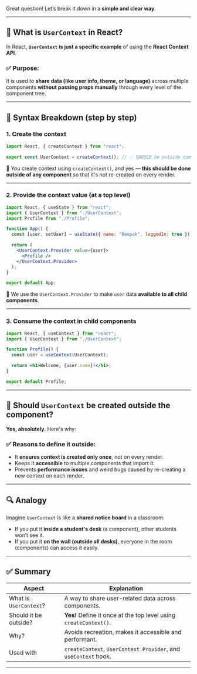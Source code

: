 Great question! Let’s break it down in a **simple and clear way**.

---

## 🔷 What is `UserContext` in React?

In React, **`UserContext` is just a specific example** of using the **React Context API**.

### ✅ Purpose:

It is used to **share data (like user info, theme, or language)** across multiple components **without passing props manually** through every level of the component tree.

---

## 🔸 Syntax Breakdown (step by step)

### 1. **Create the context**

```jsx
import React, { createContext } from "react";

export const UserContext = createContext(); // ✅ SHOULD be outside component
```

🔹 You create context using `createContext()`, and yes — **this should be done outside of any component** so that it's not re-created on every render.

---

### 2. **Provide the context value (at a top level)**

```jsx
import React, { useState } from "react";
import { UserContext } from "./UserContext";
import Profile from "./Profile";

function App() {
  const [user, setUser] = useState({ name: "Deepak", loggedIn: true });

  return (
    <UserContext.Provider value={user}>
      <Profile />
    </UserContext.Provider>
  );
}

export default App;
```

🔹 We use the `UserContext.Provider` to make `user` data **available to all child components**.

---

### 3. **Consume the context in child components**

```jsx
import React, { useContext } from "react";
import { UserContext } from "./UserContext";

function Profile() {
  const user = useContext(UserContext);

  return <h1>Welcome, {user.name}!</h1>;
}

export default Profile;
```

---

## 🧠 Should `UserContext` be created outside the component?

**Yes, absolutely.** Here's why:

### ✅ Reasons to define it outside:

* It **ensures context is created only once**, not on every render.
* Keeps it **accessible** to multiple components that import it.
* Prevents **performance issues** and weird bugs caused by re-creating a new context on each render.

---

## 🔍 Analogy

Imagine `UserContext` is like a **shared notice board** in a classroom:

* If you put it **inside a student's desk** (a component), other students won’t see it.
* If you put it **on the wall (outside all desks)**, everyone in the room (components) can access it easily.

---

## ✅ Summary

| Aspect                 | Explanation                                                       |
| ---------------------- | ----------------------------------------------------------------- |
| What is `UserContext`? | A way to share user-related data across components.               |
| Should it be outside?  | **Yes!** Define it once at the top level using `createContext()`. |
| Why?                   | Avoids recreation, makes it accessible and performant.            |
| Used with              | `createContext`, `UserContext.Provider`, and `useContext` hook.   |

---

